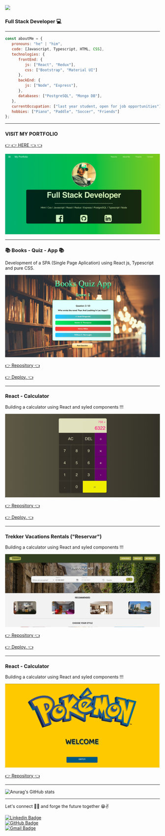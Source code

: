 <img src="https://github.com/wcuberas/waty/blob/main/svg.svg"/>

### Full Stack Developer 💻 

---

```javascript
const aboutMe = {
   pronouns: "he" | "him",
   code: [Javascript, Typescript, HTML, CSS],
   technologies: {
      frontEnd: {
         js: ["React", "Redux"],
         css: ["Bootstrap", "Material UI"]
      },
      backEnd: {
         js: ["Node", "Express"],
      },
      databases: ["PostgreSQL", "Mongo DB"],
   },
   currentOccupation: ["last year student, open for job opportunities"],
   hobbies: ["Piano", "Paddle", "Soccer", "Friends"]
};
```
---

### VISIT MY PORTFOLIO

[👉 👉 HERE 👈 👈](https://portafolio-220ce.web.app/)

![Texto alternativo](https://github.com/wcuberas/portafolio/blob/main/public/images/portafolio.png)

---

###  📚  Books - Quiz - App 📚

Development of a SPA (Single Page Aplication) using React js, Typescript and pure CSS.

![Books](https://github.com/wcuberas/quizz-app/blob/main/src/image/books2.png)


[👉  Repository  👈 ](https://github.com/wcuberas/quizz-app "Repo")


[👉  Deploy. 👈 ](https://booksquizapp-2f4fa.web.app/ "Deploy")

---

### React - Calculator

Building a calculator using React and syled components !!!

![Calculator](https://github.com/wcuberas/react-calculator/blob/main/src/components/images/calculator.png)


[👉  Repository  👈 ](https://github.com/wcuberas/react-calculator "Repo")


[👉  Deploy. 👈 ](https://calculator-e6599.web.app/ "Deploy")

---

### Trekker Vacations Rentals ("Reservar")

Building a calculator using React and syled components !!!

![Trekker](https://github.com/wcuberas/portafolio/blob/main/public/images/trekker.jpeg)


[👉  Repository  👈 ](https://github.com/davidcesaretti/reservar "Repo")


[👉  Deploy. 👈 ](https://trekker-59f4e.web.app/ "Deploy")

---

### React - Calculator

Building a calculator using React and syled components !!!

![Pokemon](https://github.com/wcuberas/PI-Pokemon-FT13/blob/main/client/src/image/landing.png)


[👉  Repository  👈 ](https://github.com/wcuberas/PI-Pokemon-FT13 "Repo")


---

![Anurag's GitHub stats](https://github-readme-stats.vercel.app/api?username=wcuberas&count_private=true&show_icons=true&theme=vue-dark)

---

Let's connect 👨‍💻 and forge the future together 😁✌

[![Linkedin Badge](https://img.shields.io/badge/-Walter_Cuberas-blue?style=flat-square&logo=Linkedin&logoColor=white&link=https://www.linkedin.com/in/walter-cuberas-dev/)](https://www.linkedin.com/in/walter-cuberas-dev/)
</br>
[![GitHub Badge](https://img.shields.io/badge/-wcuberas-100000?style=flat-square&logo=github&logoColor=white&link=https://github.com/wcuberas/)](https://github.com/wcuberas/)
</br>
[![Gmail Badge](https://img.shields.io/badge/-wcuberas@gmail.com-c14438?style=flat-square&logo=Gmail&logoColor=white&link=mailto:wcuberas@gmail.com)](mailto:wcuberas@gmail.com)

